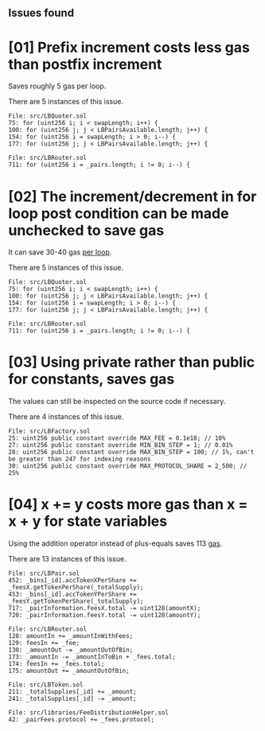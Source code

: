 ## Issues found

# [01] Prefix increment costs less gas than postfix increment

Saves roughly 5 gas per loop.

There are 5 instances of this issue.

```
File: src/LBQuoter.sol
75: for (uint256 i; i < swapLength; i++) {
100: for (uint256 j; j < LBPairsAvailable.length; j++) {
154: for (uint256 i = swapLength; i > 0; i--) {
177: for (uint256 j; j < LBPairsAvailable.length; j++) {
```

```
File: src/LBRouter.sol
711: for (uint256 i = _pairs.length; i != 0; i--) {
```

# [02] The increment/decrement in for loop post condition can be made unchecked to save gas

It can save 30-40 gas [per loop](https://gist.github.com/hrkrshnn/ee8fabd532058307229d65dcd5836ddc#the-increment-in-for-loop-post-condition-can-be-made-unchecked).

There are 5 instances of this issue.

```
File: src/LBQuoter.sol
75: for (uint256 i; i < swapLength; i++) {
100: for (uint256 j; j < LBPairsAvailable.length; j++) {
154: for (uint256 i = swapLength; i > 0; i--) {
177: for (uint256 j; j < LBPairsAvailable.length; j++) {
```

```
File: src/LBRouter.sol
711: for (uint256 i = _pairs.length; i != 0; i--) {
```

# [03] Using private rather than public for constants, saves gas

The values can still be inspected on the source code if necessary.

There are 4 instances of this issue.

```
File: src/LBFactory.sol
25: uint256 public constant override MAX_FEE = 0.1e18; // 10%
27: uint256 public constant override MIN_BIN_STEP = 1; // 0.01%
28: uint256 public constant override MAX_BIN_STEP = 100; // 1%, can't be greater than 247 for indexing reasons
30: uint256 public constant override MAX_PROTOCOL_SHARE = 2_500; // 25%
```

# [04] x += y costs more gas than x = x + y for state variables

Using the addition operator instead of plus-equals saves 113 [gas](https://gist.github.com/IllIllI000/cbbfb267425b898e5be734d4008d4fe8).

There are 13 instances of this issue.

```
File: src/LBPair.sol
452: _bins[_id].accTokenXPerShare += _feesX.getTokenPerShare(_totalSupply);
453: _bins[_id].accTokenYPerShare += _feesY.getTokenPerShare(_totalSupply);
717: _pairInformation.feesX.total -= uint128(amountX);
720: _pairInformation.feesY.total -= uint128(amountY);
```

```
File: src/LBRouter.sol
128: amountIn += _amountInWithFees;
129: feesIn += _fee;
130: _amountOut -= _amountOutOfBin;
173: _amountIn -= _amountInToBin + _fees.total;
174: feesIn += _fees.total;
175: amountOut += _amountOutOfBin;
```

```
File: src/LBToken.sol
211: _totalSupplies[_id] += _amount;
241: _totalSupplies[_id] -= _amount;
```

```
File: src/libraries/FeeDistributionHelper.sol
42: _pairFees.protocol += _fees.protocol;
```
